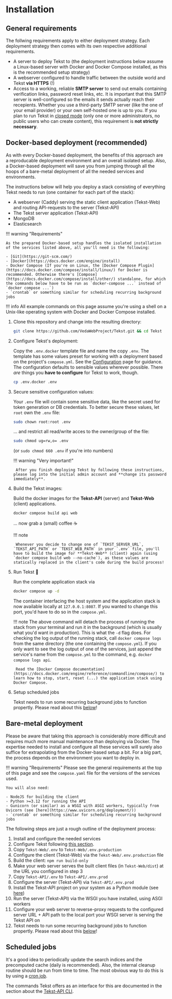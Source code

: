 # Installation

## General requirements

The follwing requirements apply to either deployment strategy. Each deployment strategy then comes with its own respective additional requirements.

- A server to deploy Tekst to (the deployment instructions below assume a Linux-based server with Docker and Docker Compose installed, as this is the recommended setup strategy)
- A webserver configured to handle traffic between the outside world and Tekst **via HTTPS** (!)
- Access to a working, reliable **SMTP server** to send out emails containing verification links, password reset links, etc. It is important that this SMTP server is well-configured so the emails it sends actually reach their recepients. Whether you use a third-party SMTP server (like the one of your email provider) or your own self-hosted one is up to you. If you plan to run Tekst in [closed mode](../administration/index.md#closed-mode) (only one or more administrators, no public users who can create content), this requirement is **not strictly necessary**.


## Docker-based deployment (recommended)

As with every Docker-based deployment, the benefits of this approach are a reproducable deployment environment and an overall isolated setup. Also, a Docker-based deployment will save you from jumping through all the hoops of a bare-metal deployment of all the needed services and environments.

The instructions below will help you deploy a stack consisting of everything Tekst needs to run (one container for each part of the stack):

- A webserver (Caddy) serving the static client application (Tekst-Web) and routing API-requests to the server (Tekst-API)
- The Tekst server application (Tekst-API)
- MongoDB
- Elasticsearch

!!! warning "Requirements"

    As the prepared Docker-based setup handles the isolated installation of the services listed above, all you'll need is the following:

    - [Git](https://git-scm.com/)
    - [Docker](https://docs.docker.com/engine/install)
    - Docker Compose (If you're on Linux, the [Docker Compose Plugin](https://docs.docker.com/compose/install/linux/) for Docker is recommended. Otherwise there's [Compose](https://docs.docker.com/compose/install/other/) standalone, for which the commands below have to be run as `docker-compose ...` instead of `docker compose ...`)
    - `crontab` or something similar for scheduling recurring background jobs

!!! info
    All example commands on this page assume you're using a shell on a Unix-like operating system with Docker and Docker Compose installed.

1. Clone this repository and change into the resulting directory:

    ```sh
    git clone https://github.com/VedaWebProject/Tekst.git && cd Tekst
    ```

2. Configure Tekst's deployment:

    Copy the `.env.docker` template file and name the copy `.env`. The template has some values preset for working with a deployment based on the project's `compose.yml`. See the [Configuration](configuration.md) page for guidance. The configuration defaults to sensible values wherever possible. There _are_ things you **have to configure** for Tekst to work, though.

    ```sh
    cp .env.docker .env
    ```

3. Secure sensitive configuration values:

    Your `.env` file will contain some sensitive data, like the secret used for token generation or DB credentials. To better secure these values, let `root` own the `.env` file:

    ```sh
    sudo chown root:root .env
    ```

    ... and restrict all read/write acces to the owner/group of the file:

    ```sh
    sudo chmod ug=rw,o= .env
    ```

    (or `sudo chmod 660 .env` if you're into numbers)

    !!! warning "Very important!"

        After you finish deploying Tekst by following these instructions, please log into the initial admin account and **change its password immediately**.

4. Build the Tekst images:

    Build the docker images for the **Tekst-API** (server) and **Tekst-Web** (client) applications.

    ```sh
    docker compose build api web
    ```

    ... now grab a (small) coffee ☕

    !!! note

        Whenever you decide to change one of `TEKST_SERVER_URL`, `TEKST_API_PATH` or `TEKST_WEB_PATH` in your `.env` file, you'll have to build the image for **Tekst-Web** (client) again (using `docker compose build web --no-cache`), as these values are statically replaced in the client's code during the build process!

5. Run Tekst 🚀

    Run the complete application stack via

    ```sh
    docker compose up -d
    ```

    The container interfacing the host system and the application stack is now available locally at `127.0.0.1:8087`. If you wanted to change this port, you'd have to do so in the `compose.yml`.

    !!! note
        The above command will detach the process of running the stack from your terminal and run it in the background (which is usually what you'd want in production). This is what the `-d` flag does. For checking the log output of the running stack, call `docker compose logs` from the same directory (the one containing the `compose.yml`). If you only want to see the log output of one of the services, just append the service's name from the `compose.yml` to the command, e.g. `docker compose logs api`.

        Read the [Docker Compose documentation](https://docs.docker.com/engine/reference/commandline/compose/) to learn how to stop, start, reset (...) the application stack using Docker Compose.

6. Setup scheduled jobs

    Tekst needs to run some recurring background jobs to function propertly. Please read about this [below](#scheduled-jobs)!


## Bare-metal deployment

Please be aware that taking this approach is considerably more difficult and requires much more manual maintenance than deploying via Docker. The expertise needed to install and configure all these services will surely also suffice for extrapolating from the Docker-based setup a bit. For a big part, the process depends on the environment you want to deploy in.

!!! warning "Requirements"
    Please see the general requirements at the top of this page and see the `compose.yaml` file for the versions of the services used.

    You will also need:

    - NodeJS for building the client
    - Python >=3.12 for running the API
    - Gunicorn (or similar) as a WSGI with ASGI workers, typically from Uvicorn (see [here](https://www.uvicorn.org/deployment/))
    - `crontab` or something similar for scheduling recurring background jobs

The following steps are just a rough outline of the deployment process:

1. Install and configure the needed services
2. Configure Tekst following [this section](#configuration).
3. Copy `Tekst-Web/.env` to `Tekst-Web/.env.production`
4. Configure the client (Tekst-Web) via the `Tekst-Web/.env.production` file
5. Build the client: `npm run build-only`
6. Make your web server serves the built client files (in `Tekst-Web/dist`) at the URL you configured in step 3
7. Copy `Tekst-API/.env` to `Tekst-API/.env.prod`
8. Configure the server (Tekst-API) via `Tekst-API/.env.prod`
9. Install the Tekst-API project on your system as a Python module (see [here](https://pip.pypa.io/en/latest/topics/local-project-installs/#regular-installs))
10. Run the server (Tekst-API) via the WSGI you have installed, using ASGI workers
11. Configure your web server to reverse-proxy requests to the configured server URL + API path to the local port your WSGI server is serving the Tekst API on
12. Tekst needs to run some recurring background jobs to function propertly. Please read about this [below](#scheduled-jobs)!


## Scheduled jobs

It's a good idea to periodically update the search indices and the precomputed cache (daily is recommended). Also, the internal cleanup routine should be run from time to time. The most obvious way to do this is by using a [cron job](https://en.wikipedia.org/wiki/Cron).

The commands Tekst offers as an interface for this are documented in the section about the [Tekst-API CLI](../administration/cli.md).
